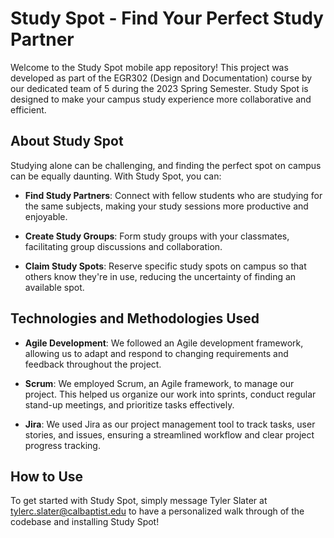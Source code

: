 # Study Spot - Find Your Perfect Study Partner

Welcome to the Study Spot mobile app repository! This project was developed as part of the EGR302 (Design and Documentation) course by our dedicated team of 5 during the 2023 Spring Semester. Study Spot is designed to make your campus study experience more collaborative and efficient.

## About Study Spot

Studying alone can be challenging, and finding the perfect spot on campus can be equally daunting. With Study Spot, you can:

- **Find Study Partners**: Connect with fellow students who are studying for the same subjects, making your study sessions more productive and enjoyable.

- **Create Study Groups**: Form study groups with your classmates, facilitating group discussions and collaboration.

- **Claim Study Spots**: Reserve specific study spots on campus so that others know they're in use, reducing the uncertainty of finding an available spot.

## Technologies and Methodologies Used

- **Agile Development**: We followed an Agile development framework, allowing us to adapt and respond to changing requirements and feedback throughout the project.

- **Scrum**: We employed Scrum, an Agile framework, to manage our project. This helped us organize our work into sprints, conduct regular stand-up meetings, and prioritize tasks effectively.

- **Jira**: We used Jira as our project management tool to track tasks, user stories, and issues, ensuring a streamlined workflow and clear project progress tracking.

## How to Use

To get started with Study Spot, simply message Tyler Slater at tylerc.slater@calbaptist.edu to have a personalized walk through of the codebase and installing Study Spot!
